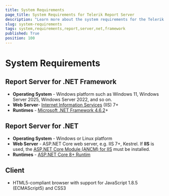 ```yaml
---
title: System Requirements
page_title: System Requirements for Telerik Report Server
description: "Learn more about the system requirements for the Telerik Report Server for .NET, and .NET Framework."
slug: system-requirements
tags: system,requirements,report,server,net,framework
published: True
position: 100
---
```


# System Requirements

## Report Server for .NET Framework

- **Operating System** - Windows platform such as Windows 11, Windows Server 2025, Windows Server 2022, and so on.
- **Web Server**- [Internet Information Services](https://www.iis.net/) (IIS) 7+
- **Runtimes** - [Microsoft .NET Framework 4.6.2](https://dotnet.microsoft.com/en-us/download/dotnet-framework/net462)+


## Report Server for .NET

- **Operating System** - Windows or Linux platform
- **Web Server** - ASP.NET Core web server, e.g. IIS 7+, Kestrel. If **IIS** is used, the [ASP.NET Core Module (ANCM) for IIS](https://learn.microsoft.com/en-us/aspnet/core/host-and-deploy/aspnet-core-module) must be installed.
- **Runtimes** - [ASP.NET Core 8+ Runtim](https://dotnet.microsoft.com/en-us/download/dotnet/8.0)


## Client

- HTML5-compliant browser with support for JavaScript 1.8.5 (ECMAScript5) and CSS3
